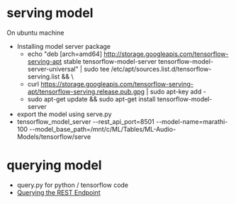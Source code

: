 # serving model

On ubuntu machine
- Installing model server package
  + echo "deb [arch=amd64] http://storage.googleapis.com/tensorflow-serving-apt stable tensorflow-model-server tensorflow-model-server-universal" | sudo tee /etc/apt/sources.list.d/tensorflow-serving.list && \
  + curl https://storage.googleapis.com/tensorflow-serving-apt/tensorflow-serving.release.pub.gpg | sudo apt-key add -
  + sudo apt-get update && sudo apt-get install tensorflow-model-server
- export the model using serve.py
- tensorflow_model_server --rest_api_port=8501 --model-name=marathi-100 --model_base_path=/mnt/c/ML/Tables/ML-Audio-Models/tensorflow/serve

# querying model
- query.py for python / tensorflow code
- [Querying the REST Endpoint](https://huggingface.co/blog/tf-serving-vision#querying-the-rest-endpoint)

